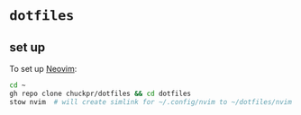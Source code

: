 # `dotfiles`

## set up

To set up [Neovim](https://neovim.io/):
```bash
cd ~
gh repo clone chuckpr/dotfiles && cd dotfiles
stow nvim  # will create simlink for ~/.config/nvim to ~/dotfiles/nvim
```
